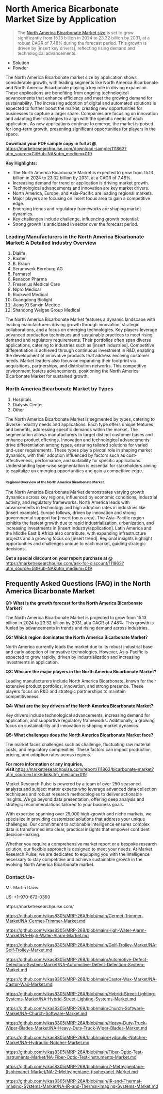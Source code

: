 
<h1>North America Bicarbonate Market&nbsp;Size by Application</h1><blockquote><p>The <a href="https://marketresearchpulse.com/download-sample/111863?utm_source=GitHub-NA&amp;utm_medium=019">North America Bicarbonate Market size</a> is set to grow significantly from 15.13 billion in 2024 to 23.32 billion by 2031, at a robust CAGR of 7.48% during the forecast period. This growth is driven by [insert key drivers], reflecting rising demand and technological advancements.</p></blockquote><ul><li>Solution<li> Powder</li></ul><p>The North America Bicarbonate market size by application shows considerable growth, with leading segments like North America Bicarbonate and North America Bicarbonate playing a key role in driving expansion. These applications are benefiting from ongoing technological advancements that enhance efficiency and meet the growing demand for sustainability. The increasing adoption of digital and automated solutions is expected to further boost the market, creating new opportunities for businesses to capture a larger share. Companies are focusing on innovation and adapting their strategies to align with the specific needs of each application. As new applications continue to emerge, the market is poised for long-term growth, presenting significant opportunities for players in the space.</p><p><strong>Download your PDF sample copy in full at @ </strong><a href="https://marketresearchpulse.com/download-sample/111863?utm_source=GitHub-NA&amp;utm_medium=019">https://marketresearchpulse.com/download-sample/111863?utm_source=GitHub-NA&amp;utm_medium=019</a></p><p><strong>Key Highlights: </strong></p><ul><li>The North America Bicarbonate Market is expected to grow from 15.13 billion in 2024 to 23.32 billion by 2031, at a CAGR of 7.48%.</li><li>Increasing demand for trend or application is driving market growth.</li><li>Technological advancements and innovation are key market drivers.</li><li>North America, Europe, and Asia-Pacific are leading regional markets.</li><li>Major players are focusing on insert focus area to gain a competitive edge.</li><li>Emerging trends and regulatory frameworks are shaping market dynamics.</li><li>Key challenges include challenge, influencing growth potential.</li><li>Strong growth is anticipated in sector over the forecast period.</li></ul><h3>Leading Manufacturers in the North America Bicarbonate Market: A Detailed Industry Overview</h3><ol><li>Dialife</li><li>Baxter</li><li>B. Braun</li><li>Serumwerk Bernburg AG</li><li>Farmasol</li><li>Renacon Pharma</li><li>Fresenius Medical Care</li><li>Nipro Medical</li><li>Rockwell Medical</li><li>Guangdong Biolight</li><li>Jiang Xi Sanxin Medtec</li><li>Shandong Weigao Group Medical</li></ol><div class="flex max-w-full flex-col flex-grow"><div class="min-h-8 text-message flex w-full flex-col items-end gap-2 whitespace-normal break-words [.text-message+&amp;]:mt-5" dir="auto" data-message-author-role="assistant" data-message-id="fd8432e4-4910-450d-b182-61b7bfb0a01f" data-message-model-slug="gpt-4o"><div class="flex w-full flex-col gap-1 empty:hidden first:pt-[3px]"><div class="markdown prose w-full break-words dark:prose-invert light"><p>The North America Bicarbonate Market features a dynamic landscape with leading manufacturers driving growth through innovation, strategic collaborations, and a focus on emerging technologies. Key players leverage advanced production techniques and sustainable practices to meet rising demand and regulatory requirements. Their portfolios often span diverse applications, catering to industries such as [insert industries]. Competitive differentiation is achieved through continuous investment in R&amp;D, enabling the development of innovative products that address evolving customer needs. Market leaders also focus on expanding their footprint via acquisitions, partnerships, and distribution networks. This competitive environment fosters advancements, positioning the North America Bicarbonate Market for sustained growth.</p></div></div></div></div><h3>North America Bicarbonate Market by Types</h3><ol><li>Hospitals<li> Dialysis Center<li> Other</li></ol><div class="flex max-w-full flex-col flex-grow"><div class="min-h-8 text-message flex w-full flex-col items-end gap-2 whitespace-normal break-words [.text-message+&amp;]:mt-5" dir="auto" data-message-author-role="assistant" data-message-id="084470be-0bb7-4664-bddf-5156b4f41249" data-message-model-slug="gpt-4o-mini"><div class="flex w-full flex-col gap-1 empty:hidden first:pt-[3px]"><div class="markdown prose w-full break-words dark:prose-invert light"><p>The North America Bicarbonate Market is segmented by types, catering to diverse industry needs and applications. Each type offers unique features and benefits, addressing specific demands within the market. The segmentation allows manufacturers to target distinct customer bases and enhance product offerings. Innovation and technological advancements drive differentiation among types, ensuring tailored solutions for varied end-user requirements. These types play a pivotal role in shaping market dynamics, with their adoption influenced by factors such as cost-effectiveness, performance, and suitability for specific applications. Understanding type-wise segmentation is essential for stakeholders aiming to capitalize on emerging opportunities and gain a competitive edge.</p></div></div></div></div><h3><span style="font-size: 11px;">Regional Overview of the North America Bicarbonate Market</span></h3><div class="flex max-w-full flex-col flex-grow"><div class="min-h-8 text-message flex w-full flex-col items-end gap-2 whitespace-normal break-words [.text-message+&amp;]:mt-5" dir="auto" data-message-author-role="assistant" data-message-id="e9038762-ce64-4e30-91c9-9bd413514231" data-message-model-slug="gpt-4o-mini"><div class="flex w-full flex-col gap-1 empty:hidden first:pt-[3px]"><div class="markdown prose w-full break-words dark:prose-invert light"><p>The North America Bicarbonate Market demonstrates varying growth dynamics across key regions, influenced by economic conditions, industrial activity, and regulatory frameworks. North America leads with advancements in technology and high adoption rates in industries like [insert example]. Europe follows, driven by innovation and strong governmental support for [insert focus area]. The Asia-Pacific region exhibits the fastest growth due to rapid industrialization, urbanization, and increasing investments in [insert industry/application]. Latin America and the Middle East &amp; Africa also contribute, with expanding infrastructure projects and a growing focus on [insert trend]. Regional insights highlight opportunities and challenges unique to each market, guiding strategic decisions.</p></div></div></div></div><p><strong>Get a special discount on your report purchase at @ </strong><a href="https://marketresearchpulse.com/ask-for-discount/111863?utm_source=GitHub-NA&amp;utm_medium=019">https://marketresearchpulse.com/ask-for-discount/111863?utm_source=GitHub-NA&amp;utm_medium=019</a></p><h2>Frequently Asked Questions (FAQ) in the North America Bicarbonate Market</h2><p><strong>Q1: What is the growth forecast for the North America Bicarbonate Market?</strong></p><p>The North America Bicarbonate Market is projected to grow from 15.13 billion in 2024 to 23.32 billion by 2031, at a CAGR of 7.48%. This growth is fueled by advancements in trends and rising demand across industries.</p><p><strong>Q2: Which region dominates the North America Bicarbonate Market?</strong></p><p>North America currently leads the market due to its robust industrial base and early adoption of innovative technologies. However, Asia-Pacific is expected to grow rapidly, driven by industrialization and increasing investments in application.</p><p><strong>Q3: Who are the major players in the North America Bicarbonate Market?</strong></p><p>Leading manufacturers include North America Bicarbonate, known for their extensive product portfolios, innovation, and strong presence. These players focus on R&amp;D and strategic partnerships to maintain competitiveness.</p><p><strong>Q4: What are the key drivers of the North America Bicarbonate Market?</strong></p><p>Key drivers include technological advancements, increasing demand for application, and supportive regulatory frameworks. Additionally, a growing focus on sustainability and innovation is shaping market dynamics.</p><p><strong>Q5: What challenges does the North America Bicarbonate Market face?</strong></p><p>The market faces challenges such as challenge, fluctuating raw material costs, and regulatory complexities. These factors can impact production, pricing, and adoption rates across regions.</p><p><strong>For more information or any inquiries, visit&nbsp;</strong><a href="https://marketresearchpulse.com/report/111863/bicarbonate-market?utm_source=Linkedin&utm_medium=019">https://marketresearchpulse.com/report/111863/bicarbonate-market?utm_source=Linkedin&utm_medium=019</a></p><p>Market Research Pulse is powered by a team of over 250 seasoned analysts and subject matter experts who leverage advanced data collection techniques and robust research methodologies to deliver actionable insights. We go beyond data presentation, offering deep analysis and strategic recommendations tailored to your business goals.</p><p>With expertise spanning over 25,000 high-growth and niche markets, we specialize in providing customized solutions that address your unique challenges. Our commitment to actionable intelligence ensures complex data is transformed into clear, practical insights that empower confident decision-making.</p><p>Whether you require a comprehensive market report or a bespoke research solution, our flexible approach is designed to meet your needs. At Market Research Pulse, we are dedicated to equipping you with the intelligence necessary to stay competitive and achieve sustainable growth in the evolving North America Bicarbonate market.</p><h3><strong>Contact Us-</strong></h3><p>Mr. Martin Davis</p><p>US: +1-970-672-0390</p><p>https://marketresearchpulse.com/</p><p><a href="https://github.com/vikas8305/MRP-26A/blob/main/Cermet-Trimmer-Market/NA-Cermet-Trimmer-Market.md">https://github.com/vikas8305/MRP-26A/blob/main/Cermet-Trimmer-Market/NA-Cermet-Trimmer-Market.md</a></p><p><a href="https://github.com/vikas8305/MRP-26B/blob/main/High-Water-Alarm-Market/NA-High-Water-Alarm-Market.md">https://github.com/vikas8305/MRP-26B/blob/main/High-Water-Alarm-Market/NA-High-Water-Alarm-Market.md</a></p><p><a href="https://github.com/vikas8305/MRP-26A/blob/main/Golf-Trolley-Market/NA-Golf-Trolley-Market.md">https://github.com/vikas8305/MRP-26A/blob/main/Golf-Trolley-Market/NA-Golf-Trolley-Market.md</a></p><p><a href="https://github.com/vikas8305/MRP-26B/blob/main/Automotive-Defect-Detection-System-Market/NA-Automotive-Defect-Detection-System-Market.md">https://github.com/vikas8305/MRP-26B/blob/main/Automotive-Defect-Detection-System-Market/NA-Automotive-Defect-Detection-System-Market.md</a></p><p><a href="https://github.com/vikas8305/MRP-26B/blob/main/Castor-Wax-Market/NA-Castor-Wax-Market.md">https://github.com/vikas8305/MRP-26B/blob/main/Castor-Wax-Market/NA-Castor-Wax-Market.md</a></p><p><a href="https://github.com/vikas8305/MRP-26A/blob/main/Hybrid-Street-Lighting-Systems-Market/NA-Hybrid-Street-Lighting-Systems-Market.md">https://github.com/vikas8305/MRP-26A/blob/main/Hybrid-Street-Lighting-Systems-Market/NA-Hybrid-Street-Lighting-Systems-Market.md</a></p><p><a href="https://github.com/vikas8305/MRP-26B/blob/main/Church-Software-Market/NA-Church-Software-Market.md">https://github.com/vikas8305/MRP-26B/blob/main/Church-Software-Market/NA-Church-Software-Market.md</a></p><p><a href="https://github.com/vikas8305/MRP-26A/blob/main/Heavy-Duty-Truck-Wiper-Blades-Market/NA-Heavy-Duty-Truck-Wiper-Blades-Market.md">https://github.com/vikas8305/MRP-26A/blob/main/Heavy-Duty-Truck-Wiper-Blades-Market/NA-Heavy-Duty-Truck-Wiper-Blades-Market.md</a></p><p><a href="https://github.com/vikas8305/MRP-26B/blob/main/Hydraulic-Notcher-Market/NA-Hydraulic-Notcher-Market.md">https://github.com/vikas8305/MRP-26B/blob/main/Hydraulic-Notcher-Market/NA-Hydraulic-Notcher-Market.md</a></p><p><a href="https://github.com/vikas8305/MRP-26A/blob/main/Fiber-Optic-Test-Instruments-Market/NA-Fiber-Optic-Test-Instruments-Market.md">https://github.com/vikas8305/MRP-26A/blob/main/Fiber-Optic-Test-Instruments-Market/NA-Fiber-Optic-Test-Instruments-Market.md</a></p><p><a href="https://github.com/vikas8305/MRP-26B/blob/main/2-Methylpentane-(Isohexane)-Market/NA-2-Methylpentane-(Isohexane)-Market.md">https://github.com/vikas8305/MRP-26B/blob/main/2-Methylpentane-(Isohexane)-Market/NA-2-Methylpentane-(Isohexane)-Market.md</a></p><p><a href="https://github.com/vikas8305/MRP-26A/blob/main/IR-and-Thermal-Imaging-Systems-Market/NA-IR-and-Thermal-Imaging-Systems-Market.md">https://github.com/vikas8305/MRP-26A/blob/main/IR-and-Thermal-Imaging-Systems-Market/NA-IR-and-Thermal-Imaging-Systems-Market.md</a></p>
